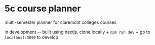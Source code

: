 # 5c course planner

multi-semester planner for claremont colleges courses

in development -- built using nextjs. clone locally + `npm run dev` + go to `localhost:3000` to develop